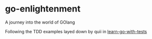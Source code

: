 # go-enlightenment
A journey into the world of GOlang

Following the TDD examples layed down by quii in [learn-go-with-tests](https://github.com/quii/learn-go-with-tests)


